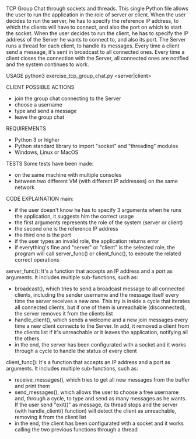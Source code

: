 TCP Group Chat through sockets and threads.
This single Python file allows the user to run the application in the role of server or client. 
When the user decides to run the server, he has to specify the reference IP address, to which the clients will have to connect, and also the port on which to start the socket.
When the user decides to run the client, he has to specify the IP address of the Server he wants to connect to, and also its port.
The Server runs a thread for each client, to handle its messages.
Every time a client send a message, it's sent in broadcast to all connected ones.
Every time a client closes the connection with the Server, all connected ones are notified and the system continues to work.

USAGE
python3 exercise_tcp_group_chat.py <server|client> <IPaddress> <Port>

CLIENT POSSIBLE ACTIONS
- join the group chat connecting to the Server
- choose a username
- type and send a message
- leave the group chat

REQUIREMENTS
- Python 3 or higher
- Python standard library to import "socket" and "threading" modules
- Windows, Linux or MacOS

TESTS
Some tests have been made:
- on the same machine with multiple consoles
- between two different VM (with different IP addresses) on the same network

CODE EXPLAINATION
main:
- if the user doesn't know he has to specify 3 arguments when he runs the application, it suggests him the correct usage 
- the first arguments represents the role of the system (server or client)
- the second one is the reference IP address
- the third one is the port
- if the user types an invalid role, the application returns error
- if everything's fine and "server" or "client" is the selected role, the program will call server_func() or client_func(), to execute the related correct operations

server_func():
It's a function that accepts an IP address and a port as arguments. It includes multiple sub-functions, such as:
- broadcast(), which tries to send a broadcast message to all connected clients, including the sender username and the message itself every time the server receives a new one. This try is inside a cycle that iterates all connected clients, but if one of them is unreachable (disconnected), the server removes it from the clients list
- handle_client(), which sends a welcome and a new join messages every time a new client connects to the Server. In add, it removed a client from the clients list if it's unreachable or it leaves the application, notifying all the others.
- in the end, the server has been configurated with a socket and it works through a cycle to handle the status of every client

client_func():
It's a function that accepts an IP address and a port as arguments. It includes multiple sub-functions, such as:
- receive_messages(), which tries to get all new messages from the buffer and print them
- send_messages(), which allows the user to choose a free username and, through a cycle, to type and send as many messages as he wants. If the user send "exit()" as message, its thread stops and the server (with handle_client() function) will detect the client as unreachable, removing it from the client list
- in the end, the client has been configurated with a socket and it works calling the two previous functions through a thread



 





